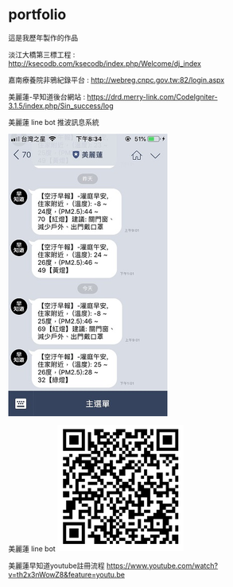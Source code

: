# portfolio
這是我歷年製作的作品

淡江大橋第三標工程  : http://ksecodb.com/ksecodb/index.php/Welcome/dj_index

嘉南療養院非鴉紀錄平台 : http://webreg.cnpc.gov.tw:82/login.aspx

美麗蓮-早知道後台網站  : https://drd.merry-link.com/CodeIgniter-3.1.5/index.php/Sin_success/log

美麗蓮 line bot 推波訊息系統

![image](https://github.com/xx900221/portfolio/blob/master/linebot.jpg)

美麗蓮 line bot ![image](https://github.com/xx900221/portfolio/blob/master/linebot-qr.PNG)

美麗蓮早知道youtube註冊流程  https://www.youtube.com/watch?v=th2x3nWowZ8&feature=youtu.be

